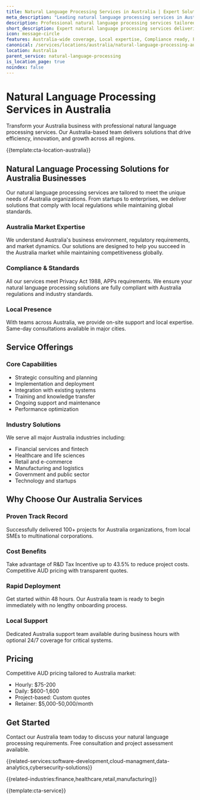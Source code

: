 ```yaml
---
title: Natural Language Processing Services in Australia | Expert Solutions
meta_description: "Leading natural language processing services in Australia. Expert teams, proven results, R&D Tax Incentive up to 43.5%. Get started today."
description: Professional natural language processing services tailored for Australia businesses
short_description: Expert natural language processing services delivering solutions across Australia.
icon: message-circle
features: Australia-wide coverage, Local expertise, Compliance ready, Fast deployment, Cost-effective, Proven results
canonical: /services/locations/australia/natural-language-processing-australia.html
location: Australia
parent_service: natural-language-processing
is_location_page: true
noindex: false
---
```


# Natural Language Processing Services in Australia

Transform your Australia business with professional natural language processing services. Our Australia-based team delivers solutions that drive efficiency, innovation, and growth across all regions.

{{template:cta-location-australia}}

## Natural Language Processing Solutions for Australia Businesses

Our natural language processing services are tailored to meet the unique needs of Australia organizations. From startups to enterprises, we deliver solutions that comply with local regulations while maintaining global standards.

### Australia Market Expertise

We understand Australia's business environment, regulatory requirements, and market dynamics. Our solutions are designed to help you succeed in the Australia market while maintaining competitiveness globally.

### Compliance & Standards

All our services meet Privacy Act 1988, APPs requirements. We ensure your natural language processing solutions are fully compliant with Australia regulations and industry standards.

### Local Presence

With teams across Australia, we provide on-site support and local expertise. Same-day consultations available in major cities.

## Service Offerings

### Core Capabilities
- Strategic consulting and planning
- Implementation and deployment
- Integration with existing systems
- Training and knowledge transfer
- Ongoing support and maintenance
- Performance optimization

### Industry Solutions
We serve all major Australia industries including:
- Financial services and fintech
- Healthcare and life sciences
- Retail and e-commerce
- Manufacturing and logistics
- Government and public sector
- Technology and startups

## Why Choose Our Australia Services

### Proven Track Record
Successfully delivered 100+ projects for Australia organizations, from local SMEs to multinational corporations.

### Cost Benefits
Take advantage of R&D Tax Incentive up to 43.5% to reduce project costs. Competitive AUD pricing with transparent quotes.

### Rapid Deployment
Get started within 48 hours. Our Australia team is ready to begin immediately with no lengthy onboarding process.

### Local Support
Dedicated Australia support team available during business hours with optional 24/7 coverage for critical systems.

## Pricing

Competitive AUD pricing tailored to Australia market:
- Hourly: $75-200
- Daily: $600-1,600
- Project-based: Custom quotes
- Retainer: $5,000-50,000/month

## Get Started

Contact our Australia team today to discuss your natural language processing requirements. Free consultation and project assessment available.

{{related-services:software-development,cloud-managment,data-analytics,cybersecurity-solutions}}

{{related-industries:finance,healthcare,retail,manufacturing}}

{{template:cta-service}}
